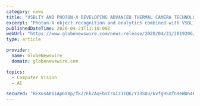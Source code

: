 ```yaml
---
category: news
title: "VSBLTY AND PHOTON-X DEVELOPING ADVANCED THERMAL CAMERA TECHNOLOGY"
excerpt: "Photon-X object recognition and analytics combined with VSBLTY facial recognition will provide an advanced screening tool for facilities to identify and validate that someone with a high ..."
publishedDateTime: 2020-04-21T11:10:00Z
webUrl: "https://www.globenewswire.com/news-release/2020/04/21/2019206/0/en/VSBLTY-AND-PHOTON-X-DEVELOPING-ADVANCED-THERMAL-CAMERA-TECHNOLOGY.html"
type: article

provider:
  name: GlobeNewswire
  domain: globenewswire.com

topics:
  - Computer Vision
  - AI

secured: "REXusAK61Ap6YXp/fk2/EkZAq+bsTroIzJIQK/Y33SDu/kvfg9SXfn9eWDn4RZnz+k2jn5x/FZ9qGUMGHi0P9Fxu1ztmJUY0pY4g+YnkxYj3l3gbT97DeB+Nsv9oJ9ZeuVFU6JSuZ4vmBpkQbli3vDVpzO1Wkya8yfJPjacJ2A0kgn7GRv39lrqKfszf3ge2dC3Kd5ZPldQQlqr4xpyiM+dUdhRWt8OUGLOUDOzjyHnks+xg9C78bsIfTL2TpH65ZbP9+ZwON3WeIJDwX5nVNFP56yILtusdNO/gRN5R7CA1fZsWu6FspYoNZfvPTKbN;jFjRA9twgeLLNqUnI0riOg=="
---
```


